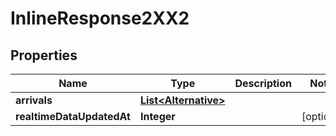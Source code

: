 # InlineResponse2XX2

## Properties
Name | Type | Description | Notes
------------ | ------------- | ------------- | -------------
**arrivals** | [**List&lt;Alternative&gt;**](Alternative.md) |  | 
**realtimeDataUpdatedAt** | **Integer** |  |  [optional]

